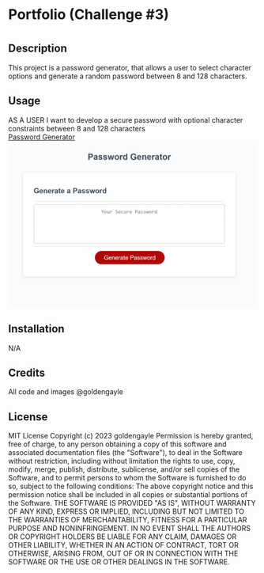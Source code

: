 
# Portfolio (Challenge #3)
# 
## Description
This project is a password generator, that allows a user to select character options and generate a random password between 8 and 128 characters. 

## Usage
AS A USER I want to develop a secure password with optional character constraints between 8 and 128 characters
<br><a href="https://goldengayle.github.io/PasswordGenerator/"> Password Generator</a>
<br><img src="passwordgeneratorscreenshot.png" alt="screenshot of password generator">

## Installation
N/A


## Credits
All code and images @goldengayle

## License
MIT License
Copyright (c) 2023 goldengayle
Permission is hereby granted, free of charge, to any person obtaining a copy of this software and associated documentation files (the "Software"), to deal in the Software without restriction, including without limitation the rights to use, copy, modify, merge, publish, distribute, sublicense, and/or sell copies of the Software, and to permit persons to whom the Software is furnished to do so, subject to the following conditions:
The above copyright notice and this permission notice shall be included in all copies or substantial portions of the Software.
THE SOFTWARE IS PROVIDED "AS IS", WITHOUT WARRANTY OF ANY KIND, EXPRESS OR IMPLIED, INCLUDING BUT NOT LIMITED TO THE WARRANTIES OF MERCHANTABILITY, FITNESS FOR A PARTICULAR PURPOSE AND NONINFRINGEMENT. IN NO EVENT SHALL THE AUTHORS OR COPYRIGHT HOLDERS BE LIABLE FOR ANY CLAIM, DAMAGES OR OTHER LIABILITY, WHETHER IN AN ACTION OF CONTRACT, TORT OR OTHERWISE, ARISING FROM, OUT OF OR IN CONNECTION WITH THE SOFTWARE OR THE USE OR OTHER DEALINGS IN THE SOFTWARE.
